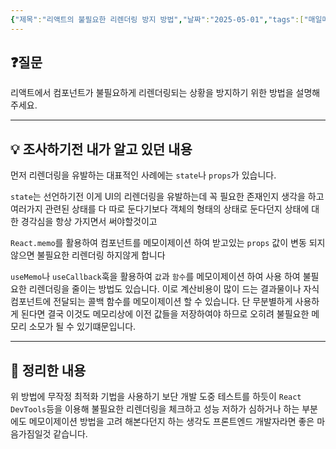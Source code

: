 ```yaml
---
{"제목":"리액트의 불필요한 리렌더링 방지 방법","날짜":"2025-05-01","tags":["매일메일","React"],"dg-publish":true,"permalink":"/매일메일/25년5월/리액트의 불필요한 리렌더링 방지 방법/","dgPassFrontmatter":true,"created":"2025-05-01T21:57:12.403+09:00","updated":"2025-05-01T22:11:09.556+09:00"}
---
```


## ❓질문

리액트에서 컴포넌트가 불필요하게 리렌더링되는 상황을 방지하기 위한 방법을 설명해 주세요.

---
## 💡 조사하기전 내가 알고 있던 내용

먼저 리렌더링을 유발하는 대표적인 사례에는 `state`나 `props`가 있습니다.  

`state`는 선언하기전 이게 UI의 리렌더링을 유발하는데 꼭 필요한 존재인지 생각을 하고 여러가지 관련된 상태를 다 따로 둔다기보다 객체의 형태의 상태로 둔다던지 
상태에 대한 경각심을 항상 가지면서 써야할것이고

`React.memo`를 활용하여 컴포넌트를 메모이제이션 하여 받고있는 `props` 값이 변동 되지 않으면 불필요한 리렌더링 하지않게 합니다

`useMemo`나 `useCallback`훅을 활용하여 `값`과 `함수`를 메모이제이션 하여 사용 하여 불필요한 리렌더링을 줄이는 방법도 있습니다. 
이로 계산비용이 많이 드는 결과물이나 자식 컴포넌트에 전달되는 콜백 함수를 메모이제이션 할 수 있습니다.
단 무분별하게 사용하게 된다면 결국 이것도 메모리상에 이전 값들을 저장하여야 하므로 오히려 불필요한 메모리 소모가 될 수 있기떄문입니다.

---
## 🏫 정리한 내용

위 방법에 무작정 최적화 기법을 사용하기 보단 개발 도중 테스트를 하듯이 `React DevTools`등을 이용해 불필요한 리렌더링을 체크하고 성능 저하가 심하거나 하는 부분에도 메모이제이션 방법을 고려 해본다던지 하는 생각도 프론트엔드 개발자라면 좋은 마음가짐일것 같습니다.

